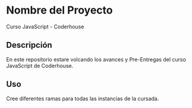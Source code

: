 # Nombre del Proyecto

Curso JavaScript - Coderhouse

## Descripción

En este repositorio estare volcando los avances y Pre-Entregas del curso JavaScript de Coderhouse. 

## Uso

Cree diferentes ramas para todas las instancias de la cursada.

